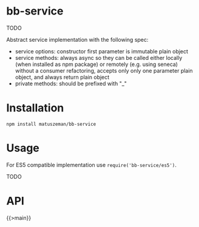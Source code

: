 # bb-service

TODO

Abstract service implementation with the following spec:

* service options: constructor first parameter is immutable plain object
* service methods: always async so they can be called either locally (when installed as npm package) or remotely (e.g. using seneca) without a consumer refactoring, accepts only only one parameter plain object, and always return plain object
* private methods: should be prefixed with "_"


# Installation

```
npm install matuszeman/bb-service
```

# Usage

For ES5 compatible implementation use `require('bb-service/es5')`.

TODO

# API

{{>main}}
